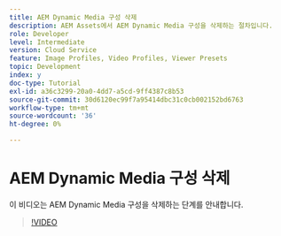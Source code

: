 ```yaml
---
title: AEM Dynamic Media 구성 삭제
description: AEM Assets에서 AEM Dynamic Media 구성을 삭제하는 절차입니다.
role: Developer
level: Intermediate
version: Cloud Service
feature: Image Profiles, Video Profiles, Viewer Presets
topic: Development
index: y
doc-type: Tutorial
exl-id: a36c3299-20a0-4dd7-a5cd-9ff4387c8b53
source-git-commit: 30d6120ec99f7a95414dbc31c0cb002152bd6763
workflow-type: tm+mt
source-wordcount: '36'
ht-degree: 0%

---
```


# AEM Dynamic Media 구성 삭제

이 비디오는 AEM Dynamic Media 구성을 삭제하는 단계를 안내합니다.

>[!VIDEO](https://video.tv.adobe.com/v/335363?quality=12&learn=on)
